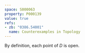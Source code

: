 ```yaml
---
space: S000063
property: P000139
value: true
refs:
- zb: "0386.54001"
  name: Counterexamples in Topology
---
```


By definition, each point of $D$ is open.
